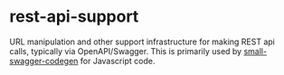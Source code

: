 rest-api-support
================

URL manipulation and other support infrastructure for making REST api calls, typically via OpenAPI/Swagger.
This is primarily used by [small-swagger-codegen](https://github.com/gas-buddy/small-swagger-codegen) for
Javascript code.